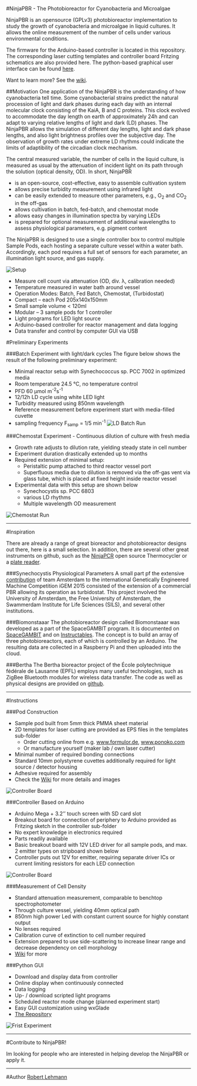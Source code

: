 #NinjaPBR - The Photobioreactor for Cyanobacteria and Microalgae

NinjaPBR is an opensource (GPLv3) photobioreactor implementation to study the growth of cyanobacteria and microalgae in liquid cultures. It allows the online measurement of the number of cells under various environmental conditions.

The firmware for the Arduino-based controller is located in this repository. The corresponding laser cutting templates and controller board Fritzing schematics are also provided here. The python-based graphical user interface can be found [here](https://github.com/roblehmann/pyNinjaPBR).

Want to learn more? See the [wiki](https://github.com/roblehmann/NinjaPBR/wiki).

##Motivation
One application of the NinjaPBR is the understanding of how cyanobacteria tell time. Some cyanobacterial strains predict the natural procession of light and dark phases during each day with an internal molecular clock consisting of the KaiA, B and C proteins. This clock evolved to accommodate the day length on earth of approximately 24h and can adapt to varying relative lengths of light and dark (LD) phases. The NinjaPBR allows the simulation of different day lengths, light and dark phase lengths, and also light brightness profiles over the subjective day. The observation of growth rates under extreme LD rhythms could indicate the limits of adaptibility of the circadian clock mechanism.

The central measured variable, the number of cells in the liquid culture, is measured as usual by the attenuation of incident light on its path through the solution (optical density, OD). In short, NinjaPBR

*  is an open-source, cost-effective, easy to assemble cultivation system
*  allows precise turbidity measurement using infrared light
*  can be easily extended to measure other parameters, e.g., O<sub>2</sub> and CO<sub>2</sub> in the off-gas
*  allows cultivation in batch, fed-batch, and chemostat mode
*  allows easy changes in illumination spectra by varying LEDs
*  is prepared for optional measurement of additional wavelengths to assess physiological parameters, e.g. pigment content


The NinjaPBR is designed to use a single controller box to control multiple Sample Pods, each hosting a separate culture vessel within a water bath. Accordingly, each pod requires a full set of sensors for each parameter, an illumination light source, and gas supply.

![Setup](./img/captorLightroom2.jpg)

*  Measure cell count via attenuation (OD, div. λ, calibration needed)
*  Temperature measured in water bath around vessel
*  Operation Modes: Batch, Fed Batch, Chemostat, (Turbidostat)
*  Compact – each Pod 205x140x150mm
*  Small sample volume < 120ml
*  Modular – 3 sample pods for 1 controller
*  Light programs for LED light source
*  Arduino-based controller for reactor management and data logging
*  Data transfer and control by computer GUI via USB


#Preliminary Experiments

###Batch Experiment with light/dark cycles
 The figure below shows the result of the following preliminary experiment:
 
*  Minimal reactor setup with Synechococcus sp. PCC 7002 in optimized media
*  Room temperature 24.5 °C, no temperature control
*  PFD 60 μmol m<sup>-2</sup>s<sup>-1</sup>
*  12/12h LD cycle using white LED light
*  Turbidity measured using 850nm wavelength
*  Reference measurement before experiment start with media-filled cuvette
*  sampling frequency F<sub>samp</sub> = 1/5 min<sup>-1</sup>
![LD Batch Run](./img/batchExperimentLD.png)

###Chemostat Experiment - Continuous dilution of culture with fresh media

*  Growth rate adjusts to dilution rate, yielding steady state in cell number
*  Experiment duration drastically extended up to months
*  Required extension of minimal setup:
	- Peristaltic pump attached to third reactor vessel port
	- Superfluous media due to dilution is removed via the off-gas vent via glass tube, which is placed at fixed height inside reactor vessel
* Experimental data with this setup are shown below
	-  Synechocystis sp. PCC 6803
	-  various LD rhythms
	-  Multiple wavelength OD measurement

![Chemostat Run](./img/chemostatExperiment.png)

---
#Inspiration

There are already a range of great bioreactor and photobioreactor designs out there, here is a small selection. In addition, there are several other great instruments on github, such as the [NinjaPCR](https://github.com/hisashin/NinjaPCR) open source Thermocycler or a [plate reader](https://github.com/csbl/platereader).

###Synechocystis Physiological Parameters
A small part pf the extensive [contribution](http://2015.igem.org/Team:Amsterdam/Project/Phy_param/Synechocysytis) of team Amsterdam to the international Genetically Engineered Machine Competition iGEM 2015 consisted of the extension of a commercial PBR allowing its operation as turbidostat. This project involved the University of Amsterdam, the Free University of Amsterdam, the Swammerdam Institute for Life Sciences (SILS), and several other institutions.

###Biomonstaaar
The photobioreactor design called Biomonstaaar was developed as a part of the  SpaceGAMBIT program. It is documented on [SpaceGAMBIT](http://www.spacegambit.org/biomonstaaar-open-source-bioreactor/) and on [Instructables](http://www.instructables.com/id/Biomonstaaar/). The concept is to build an array of three photobioreactors, each of which is controlled by an Arduino. The resulting data are collected in a Raspberry Pi and then uploaded into the cloud.

###Bertha
The Bertha bioreactor project of the École polytechnique fédérale de Lausanne (EPFL) employs many useful technologies, such as ZigBee Bluetooth modules for wireless data transfer. The code as well as physical designs are provided on [github](https://github.com/Bioreactor/Code-Bioreactor).


---
#Instructions

###Pod Construction

* Sample pod built from 5mm thick PMMA sheet material
* 2D templates for laser cutting are provided as EPS files in the templates sub-folder
	- Order cutting online from e.g. www.formulor.de, www.ponoko.com
	- Or manufacture yourself (maker lab / own laser cutter)
*  Minimal number of required bonding connections
*  Standard 10mm polystyrene cuvettes additionally required for light source / detector housing
*  Adhesive required for assembly
*  Check the [Wiki](https://github.com/roblehmann/NinjaPBR/wiki/Pod-Assembly) for more details and images

![Controller Board](./img/template2.png)

###Controller Based on Arduino

*  Arduino Mega + 3.2’’ touch screen with SD card slot
*  Breakout board for connection of periphery to Arduino provided as Fritzing sketch in the controller sub-folder
*  No expert knowledge in electronics required
*  Parts readily available 
*  Basic breakout board with 12V LED driver for all sample pods, and max. 2 emitter types on stripboard shown below
*  Controller puts out 12V for emitter, requiring separate driver ICs or current limiting resistors for each LED connection

![Controller Board](./img/controllerBoard.png)

###Measurement of Cell Density

*  Standard attenuation measurement, comparable to benchtop spectrophotometer
*  Through culture vessel, yielding 40mm optical path
*  850nm high power Led with constant current source for highly constant output
*  No lenses required
*  Calibration curve of extinction to cell number required
*  Extension prepared to use side-scattering to increase linear range and decrease dependency on cell morphology
*  [Wiki](https://github.com/roblehmann/NinjaPBR/wiki/Measuring-Cell-Number) for more


###Python GUI

*  Download and display data from controller
*  Online display when continuously connected
*  Data logging
*  Up- / download scripted light programs
*  Scheduled reactor mode change (planned experiment start)
*  Easy GUI customization using wxGlade
*  [The Repository](https://github.com/roblehmann/pyNinjaPBR)

![Frist Experiment](./img/pyNinjaControl.png)


---
#Contribute to NinjaPBR!

Im looking for people who are interested in helping develop the NinjaPBR or apply it.

---
#Author
[Robert Lehmann](https://github.com/roblehmann)